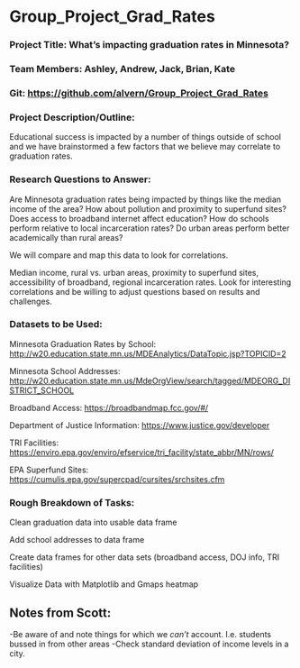 # Group_Project_Grad_Rates

### Project Title: What’s impacting graduation rates in Minnesota?

### Team Members: Ashley, Andrew, Jack, Brian, Kate

### Git: https://github.com/alvern/Group_Project_Grad_Rates

### Project Description/Outline:

Educational success is impacted by a number of things outside of school and we have brainstormed a few factors that we believe may correlate to graduation rates. 

### Research Questions to Answer: 
Are Minnesota graduation rates being impacted by things like the median income of the area? How about pollution and proximity to superfund sites? Does access to broadband internet affect education? How do schools perform relative to local incarceration rates? Do urban areas perform better academically than rural areas?

We will compare and map this data to look for correlations.

Median income, rural vs. urban areas, proximity to superfund sites, accessibility of broadband, regional incarceration rates. Look for interesting correlations and be willing to adjust questions based on results and challenges. 

### Datasets to be Used: 
Minnesota Graduation Rates by School: http://w20.education.state.mn.us/MDEAnalytics/DataTopic.jsp?TOPICID=2

Minnesota School Addresses: http://w20.education.state.mn.us/MdeOrgView/search/tagged/MDEORG_DISTRICT_SCHOOL

Broadband Access: https://broadbandmap.fcc.gov/#/

Department of Justice Information: https://www.justice.gov/developer

TRI Facilities: https://enviro.epa.gov/enviro/efservice/tri_facility/state_abbr/MN/rows/

EPA Superfund Sites: https://cumulis.epa.gov/supercpad/cursites/srchsites.cfm

### Rough Breakdown of Tasks: 

Clean graduation data into usable data frame

Add school addresses to data frame

Create data frames for other data sets (broadband access, DOJ info, TRI facilities)

Visualize Data with Matplotlib and Gmaps heatmap
 


## Notes from Scott:
-Be aware of and note things for which we *can’t* account. I.e. students bussed in from other areas
-Check standard deviation of income levels in a city.

